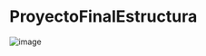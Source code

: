 # ProyectoFinalEstructura
![image](https://github.com/user-attachments/assets/77e5dc24-023e-4eaf-b00f-767ee5eee73a)
